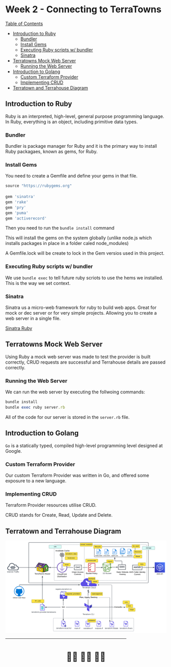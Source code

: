 # Week 2 - Connecting to TerraTowns
<ins>Table of Contents</ins>
- [Introduction to Ruby](#introduction-to-ruby)
    - [Bundler](#bundler)
    - [Install Gems](#install-gems)
    - [Executing Ruby scripts w/ bundler](#executing-ruby-scripts-w-bundler)
    - [Sinatra](#sinatra)
- [Terratowns Mock Web Server](#terratowns-mock-web-server)
    - [Running the Web Server](#running-the-web-server)
- [Introduction to Golang](#introduction-to-golang)
    - [Custom Terraform Provider](#custom-terraform-provider)
    - [Implementing CRUD](#implementing-crud)
- [Terratown and Terrahouse Diagram](#terratown-and-terrahouse-diagram)

## Introduction to Ruby
Ruby is an interpreted, high-level, general purpose programming language. In Ruby, everything is an object, including primitive data types.

### Bundler
Bundler is package manager for Ruby and it is the primary way to install Ruby packagaes, known as gems, for Ruby.

### Install Gems
You need to create a Gemfile and define your gems in that file.

```rb
source "https://rubygems.org"

gem 'sinatra'
gem 'rake'
gem 'pry'
gem 'puma'
gem 'activerecord'
```

Then you need to run the  `bundle install` command

This will install the gems on the system globally (unlike node.js which installs packages in place in a folder caled node_modules)

A Gemfile.lock will be create to lock in the Gem versios used in this project.

### Executing Ruby scripts w/ bundler
We use `bundle exec` to tell future ruby scriots to use the hems we installed. This is the way we set context.

### Sinatra
Sinatra us a micro-web framework for ruby to build web apps. Great for mock or dec server or for very simple projects. Allowing you to create a web server in a single file.

[Sinatra Ruby](https://sinatrarb.com/)

## Terratowns Mock Web Server
Using Ruby a mock web server was made to test the provider is built correctly, CRUD requests are successful and Terrahouse details are passed correctly.

### Running the Web Server
We can run the web server by executing the follwoing commands:

```rb
bundle install
bundle exec ruby server.rb
```

All of the code for our server is stored in the `server.rb` file.

## Introduction to Golang
`Go` is a statically typed, compiled high-level programming level designed at Google.

### Custom Terraform Provider
Our custom Terraform Provider was written in Go, and offered some exposure to a new language. 


### Implementing CRUD
Terraform Provider resources utilise CRUD.

CRUD stands for Create, Read, Update and Delete.

## Terratown and Terrahouse Diagram

![TerraTowns Architectural Diagram](./assets/week2-tt-diagram.svg)

<hr width="75%">
<h1 display="flex" align="center">🙌🏾 🙌🏾 🙌🏾</h1>
